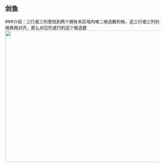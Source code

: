 ## 剑鱼    
###介绍：三行或三列里找到两个拥有本区域内唯二候选数的格，这三行或三列的格两两对齐，那么对应列或行的这个候选数     
<img src="picture/_CN.png" width="550" height="430" >